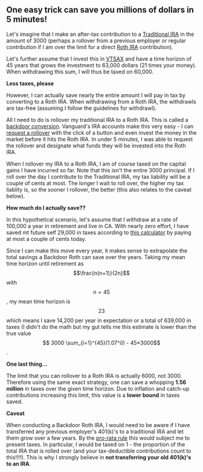 ## One easy trick can save you millions of dollars in 5 minutes!

Let's imagine that I make an after-tax contribution to a [Traditional IRA](https://investor.vanguard.com/ira/traditional-ira) in the amount of 3000 (perhaps a rollover from a previous employer or regular contribution if I am over the limit for a direct [Roth IRA](https://investor.vanguard.com/ira/roth-ira) contribution). 

Let's further assume that I invest this in [VTSAX](https://investor.vanguard.com/mutual-funds/profile/VTSAX) and have a time horizon of 45 years that grows the investment to 63,000 dollars (21 times your money). When withdrawing this sum, I will thus be taxed on 60,000.

**Less taxes, please**

However, I can actually save nearly the entire amount I will pay in tax by converting to a Roth IRA. When withdrawing from a Roth IRA, the withdrawls are tax-free (assuming I follow the guidelines for withdrawl).

All I need to do is rollover my traditional IRA to a Roth IRA. This is called a [backdoor conversion](https://www.investopedia.com/how-to-set-up-a-backdoor-roth-ira-4584775). Vanguard's IRA accounts make this very easy - I can [request a rollover](https://www.physicianonfire.com/backdoor/) with the click of a button and even invest the money in the market before it hits the Roth IRA. In under 5 minutes, I was able to request the rollover and designate what funds they will be invested into the Roth IRA. 

When I rollover my IRA to a Roth IRA, I am of course taxed on the capital gains I have incurred so far. Note that this isn't the entire 3000 principal. If I roll over the day I contribute to the Traditional IRA, my tax liability will be a couple of cents at most. The longer I wait to roll over, the higher my tax liablity is, so the sooner I rollover, the better (this also relates to the caveat below).

**How much do I actually save??**

In this hypothetical scenario, let's assume that I withdraw at a rate of 100,000 a year in retirement and live in CA. With nearly zero effort, I have saved mt future self 29,000 in taxes according to [this calculator](https://smartasset.com/taxes/income-taxes#7wp4OFABhp) by paying at most a couple of cents today. 

Since I can make this move every year, it makes sense to extrapolate the total savings a Backdoor Roth can save over the years. Taking my mean time horizon until retirement as $$\frac{n(n+1)}{2n}$$ with $$ n = 45$$, my mean time horizon is $$ 23 $$ which means I save 14,200 per year in expectation or a total of 639,000 in taxes (I didn't do the math but my gut tells me this estimate is lower than the true value $$ 3000 \sum_{i=1}^{45}(1.07^i)) - 45*3000$$. 

**One last thing...**

The limit that you can rollover to a Roth IRA is actually 6000, not 3000. Therefore using the same exact strategy, one can save a whopping **1.56 million** in taxes over the given time horizon. Due to inflation and catch-up contributions increasing this limit, this value is a **lower bound** in taxes saved. 

**Caveat**

When conducting a Backdoor Roth IRA, I would need to be aware if I have transferred any previous employer's 401(k)'s to a traditional IRA and let them grow over a few years. By the [pro-rata rule](https://rodgers-associates.com/blog/pro-rata-rule/#:~:text=The%20pro%2Drata%20rule%20is,in%20the%20year%20of%20conversion.) this would subject me to present taxes. In particular, I would be taxed on 1 - the proportion of the total IRA that is rolled over (and your tax-deductible contributions count to this!!!!). This is why I strongly believe in **not transferring your old 401(k)'s to an IRA**. 